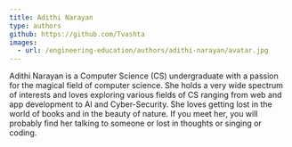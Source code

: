 ```yaml
---
title: Adithi Narayan
type: authors
github: https://github.com/Tvashta
images:
  - url: /engineering-education/authors/adithi-narayan/avatar.jpg 
---
```

Adithi Narayan is a Computer Science (CS) undergraduate with a passion for the magical field of computer science. She holds a very wide spectrum of interests and loves exploring various fields of CS ranging from web and app development to AI and Cyber-Security. She loves getting lost in the world of books and in the beauty of nature. If you meet her, you will probably find her talking to someone or lost in thoughts or singing or coding.

